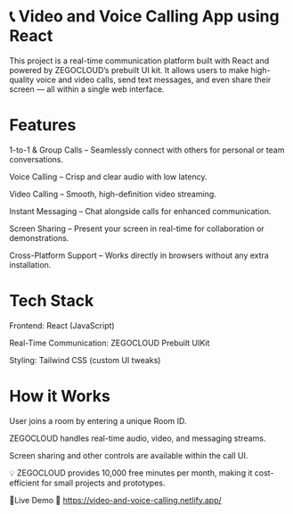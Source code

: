 # 📞 Video and Voice Calling App using React
This project is a real-time communication platform built with React and powered by ZEGOCLOUD’s prebuilt UI kit.
It allows users to make high-quality voice and video calls, send text messages, and even share their screen — all within a single web interface.

# Features
1-to-1 & Group Calls – Seamlessly connect with others for personal or team conversations.

Voice Calling – Crisp and clear audio with low latency.

Video Calling – Smooth, high-definition video streaming.

Instant Messaging – Chat alongside calls for enhanced communication.

Screen Sharing – Present your screen in real-time for collaboration or demonstrations.

Cross-Platform Support – Works directly in browsers without any extra installation.

# Tech Stack
Frontend: React (JavaScript)

Real-Time Communication: ZEGOCLOUD Prebuilt UIKit

Styling: Tailwind CSS (custom UI tweaks)

# How it Works
User joins a room by entering a unique Room ID.

ZEGOCLOUD handles real-time audio, video, and messaging streams.

Screen sharing and other controls are available within the call UI.

💡 ZEGOCLOUD provides 10,000 free minutes per month, making it cost-efficient for small projects and prototypes.


🚀Live Demo
🔗 https://video-and-voice-calling.netlify.app/
